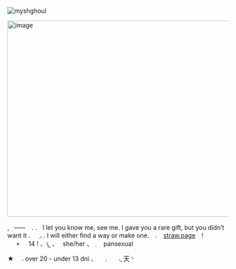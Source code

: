 <p align="left"> <img src="https://komarev.com/ghpvc/?username=myshghoul&label=%20antler's&color=100B0F&style=flat" alt="myshghoul" /> </p>

<img width="735" height="448" alt="image" src="https://github.com/user-attachments/assets/2ca13cc3-7b2e-42a9-b4a4-7bc91b6555f2" />

,⠀⸺⠀  . .ㅤI let you know me, see me. I gave you a rare gift, but you didn’t want it .⠀⠀◞ . I will either find a way or make one. ⠀.⠀ [straw.page]([https://myshghoul.straw.page/](https://hannixbal.straw.page/))⠀ !⠀⠀𐪞⠀⠀14 !  、𐔌 、⠀she/her 、﹒⠀pansexual


★ ⠀ .  over 20 - under 13 dni 、 ⠀
. ⠀ ⠀◟ 天 ◝
